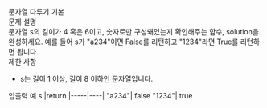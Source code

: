 문자열 다루기 기본<br>
문제 설명<br>
문자열 s의 길이가 4 혹은 6이고, 숫자로만 구성돼있는지 확인해주는 함수, solution을 완성하세요. 예를 들어 s가 "a234"이면 False를 리턴하고 "1234"라면 True를 리턴하면 됩니다.
<br>
제한 사항<br>
- s는 길이 1 이상, 길이 8 이하인 문자열입니다.<br>
  
입출력 예
s	|return
|-----|----|
"a234"|	false
"1234"|	true
